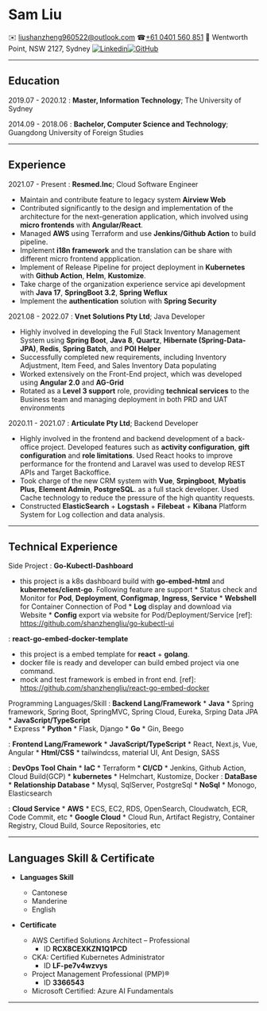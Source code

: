 Sam Liu
============

✉️ <liushanzheng960522@outlook.com>   ☎[+61 0401 560 851](tel:+610401560851)
📍 Wentworth Point, NSW 2127, Sydney
[![Linkedin](https://img.shields.io/badge/linkedin-%230077B5.svg?style=for-the-badge&logo=linkedin&logoColor=white)](https://www.linkedin.com/in/sam-shanzheng-l-993207179/)[![GitHub](https://img.shields.io/badge/github-%23121011.svg?style=for-the-badge&logo=github&logoColor=white)](https://github.com/shanzhengliu)

----
Education
---------

2019.07 - 2020.12
:   **Master, Information Technology**; The University of Sydney

2014.09 - 2018.06
:   **Bachelor, Computer Science and Technology**; Guangdong University of Foreign Studies

----
Experience
----------
2021.07 - Present
: **Resmed.Inc**; Cloud Software Engineer
* Maintain and contribute feature to legacy system **Airview Web** 
&nbsp;
* Contributed significantly to the design and implementation of the architecture for the next-generation application, which involved using **micro frontends** with **Angular/React**.
&nbsp;
* Managed **AWS** using Terraform and use **Jenkins/Github Action** to build pipeline.
&nbsp;
* Implement **i18n framework** and the translation can be share with different micro frontend appplication.
&nbsp;
* Implement of Release Pipeline for project deployment in **Kubernetes** with **Github Action**, **Helm**, **Kustomize**.
&nbsp;
* Take charge of the organization experience service api development with **Java 17**, **SpringBoot 3.2**, **Spring Weflux**
&nbsp;
* Implement the **authentication** solution with **Spring Security**
&nbsp;

2021.08 - 2022.07
: **Vnet Solutions Pty Ltd**; Java Developer
* Highly involved in developing the Full Stack Inventory Management System using **Spring Boot**, **Java 8**, **Quartz**, **Hibernate (Spring-Data-JPA)**, **Redis**, **Spring Batch**, and **POI Helper**
&nbsp;
* Successfully completed new requirements, including Inventory Adjustment, Item Feed, and Sales Inventory Data populating
&nbsp;
* Worked extensively on the Front-End project, which was developed using **Angular 2.0** and **AG-Grid**
&nbsp;
* Rotated as a **Level 3 support** role, providing **technical services** to the Business team and managing deployment in both PRD and UAT environments
&nbsp;

2020.11 - 2021.07
: **Articulate Pty Ltd**; Backend Developer
* Highly involved in the frontend and backend development of a back-office project. Developed features such as **activity configuration**, **gift configuration** and **role limitations**. Used React hooks to improve performance for the frontend and Laravel was used to develop REST APIs and Target Backoffice.
&nbsp;
* Took charge of the new CRM system with **Vue**, **Srpingboot**, **Mybatis Plus**, **Element Admin**, **PostgreSQL**. as a full stack developer. Used Cache technology to reduce the pressure of the high quantity requests.
&nbsp;
* Constructed **ElasticSearch** + **Logstash** + **Filebeat** + **Kibana** Platform System for Log collection and data analysis.

----
Technical Experience
--------------------

Side Project
: **Go-Kubectl-Dashboard**
   * this project is a k8s dashboard build with **go-embed-html** and **kubernetes/client-go**. 
   Following feature are support
    * Status check and Monitor for **Pod**, **Deployment**, **Configmap**, **Ingress**, **Service**
    * **Webshell** for Container Connection of Pod
    * **Log** display and download via Website
    * **Config** export via website for Pod/Deployment/Service
[ref]: https://github.com/shanzhengliu/go-kubectl-ui

: **react-go-embed-docker-template**
   * this project is a embed template for **react** + **golang**.
   * docker file is ready and developer can build embed project via one command.
   * mock and test framework is embed in front end.
[ref]: https://github.com/shanzhengliu/react-go-embed-docker 

Programming Languages/Skill
: **Backend Lang/Framework** 
    * **Java** 
      * Spring framework, Spring Boot, SpringMVC, Spring Cloud, Eureka, Srping Data JPA
    * **JavaScript/TypeScript**  
      * Express
    * **Python** 
      * Flask, Django
    * **Go** 
      * Gin, Beego

:   **Frontend Lang/Framework** 
    * **JavaScript/TypeScript** 
      * React, Next.js, Vue, Angular
    * **Html/CSS** 
      * tailwindcss, material UI, Ant Design, SASS

:   **DevOps Tool Chain** 
    * **IaC**
      * Terraform
    * **CI/CD**
      * Jenkins, Github Action, Cloud Build(GCP)
    * **kubernetes**
      * Helmchart, Kustomize, Docker
:   **DataBase**
    * **Relationship Database**
      *  Mysql, SqlServer, PostgreSql
    * **NoSql**
      * Monogo, Elasticsearch

:   **Cloud Service**
    * **AWS**
      * ECS, EC2, RDS, OpenSearch, Cloudwatch, ECR, Code Commit, etc
    * **Google Cloud**
      * Cloud Run, Artifact Registry, Container Registry, Cloud Build, Source Repositories, etc

----
Languages Skill & Certificate
----------------------------------------
*  **Languages Skill**
     * Cantonese
     * Manderine
     * English

* **Certificate**
    * AWS Certified Solutions Architect – Professional
      * ID **RCX8CEXKZN1Q1PCD**
    * CKA: Certified Kubernetes Administrator
      * ID **LF-pe7v4wzvys**
    * Project Management Professional (PMP)®
      * ID **3366543**
    * Microsoft Certified: Azure AI Fundamentals
----

